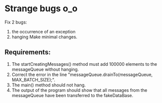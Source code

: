 # Strange bugs o_o

Fix 2 bugs:
1) the occurrence of an exception
2) hanging
Make minimal changes.


## Requirements:
1. The startCreatingMessages() method must add 100000 elements to the messageQueue without hanging.
2. Correct the error in the line &quot;messageQueue.drainTo(messageQueue, MAX_BATCH_SIZE);&quot;.
3. The main() method should not hang.
4. The output of the program should show that all messages from the messageQueue have been transferred to the fakeDataBase.